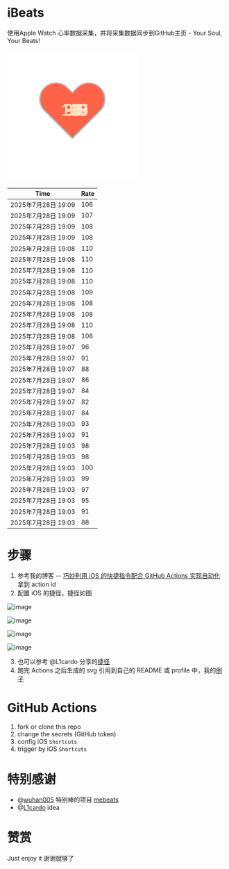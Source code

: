 # iBeats
使用Apple Watch 心率数据采集，并将采集数据同步到GitHub主页 - Your Soul, Your Beats!

![](./files/heart.svg)

<!--START_SECTION:my_heart_rate-->
| Time | Rate | 
 | ---- | ---- | 
| 2025年7月28日 19:09 | 106 |
| 2025年7月28日 19:09 | 107 |
| 2025年7月28日 19:09 | 108 |
| 2025年7月28日 19:09 | 108 |
| 2025年7月28日 19:08 | 110 |
| 2025年7月28日 19:08 | 110 |
| 2025年7月28日 19:08 | 110 |
| 2025年7月28日 19:08 | 110 |
| 2025年7月28日 19:08 | 109 |
| 2025年7月28日 19:08 | 108 |
| 2025年7月28日 19:08 | 108 |
| 2025年7月28日 19:08 | 110 |
| 2025年7月28日 19:08 | 108 |
| 2025年7月28日 19:07 | 96 |
| 2025年7月28日 19:07 | 91 |
| 2025年7月28日 19:07 | 88 |
| 2025年7月28日 19:07 | 86 |
| 2025年7月28日 19:07 | 84 |
| 2025年7月28日 19:07 | 82 |
| 2025年7月28日 19:07 | 84 |
| 2025年7月28日 19:03 | 93 |
| 2025年7月28日 19:03 | 91 |
| 2025年7月28日 19:03 | 98 |
| 2025年7月28日 19:03 | 98 |
| 2025年7月28日 19:03 | 100 |
| 2025年7月28日 19:03 | 99 |
| 2025年7月28日 19:03 | 97 |
| 2025年7月28日 19:03 | 95 |
| 2025年7月28日 19:03 | 91 |
| 2025年7月28日 19:03 | 88 |

<!--END_SECTION:my_heart_rate-->

# 步骤
1. 参考我的博客 -- [巧妙利用 iOS 的快捷指令配合 GitHub Actions 实现自动化](https://github.com/yihong0618/gitblog/issues/198) 拿到 action id
2. 配置 iOS 的捷径，捷径如图

![image](https://user-images.githubusercontent.com/15976103/122154218-0db0b480-ce97-11eb-93bb-5aec07c558dc.png)

![image](https://user-images.githubusercontent.com/15976103/122154236-186b4980-ce97-11eb-8e4b-70551a0391ae.png)

![image](https://user-images.githubusercontent.com/15976103/122154268-2d47dd00-ce97-11eb-902e-3acf292265a9.png)

![image](https://user-images.githubusercontent.com/15976103/122174055-fa144680-ceb4-11eb-9be2-3eb83cd516f7.png)

3. 也可以参考 @L1cardo 分享的[捷径](https://www.icloud.com/shortcuts/6ab6047b459c41ad822ad6b94b1c03d4)
4. 跑完 Actions 之后生成的 svg 引用到自己的 README 或 profile 中，我的[例子](https://github.com/yihong0618) 

# GitHub Actions

1. fork or clone this repo
2. change the secrets (GitHub token)
3. config iOS `Shortcuts` 
4. trigger by iOS `Shortcuts`

# 特别感谢
- @[wuhan005](https://github.com/wuhan005) 特别棒的项目 [mebeats](https://github.com/wuhan005/mebeats)
- @[L1cardo](https://github.com/L1cardo) idea

# 赞赏
Just enjoy it
谢谢就够了
